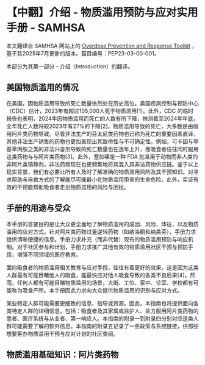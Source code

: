# 【中翻】介绍 - 物质滥用预防与应对实用手册 - SAMHSA

本文翻译自 SAMHSA 网站上的 [Overdose Prevention and Response Toolkit](https://library.samhsa.gov/sites/default/files/overdose-prevention-response-kit-pep23-03-00-001.pdf) ，基于其2025年7月更新的版本。篇目编号：PEP23-03-00-001。

本部分为其第一部分 - 介绍（Introduction）的翻译。

## 美国物质滥用的情况

在美国，因物质滥用导致的死亡数量依然处在历史高位。美国疾病控制与预防中心（CDC）估计，2023年有超过105,000人死于物质滥用[1]。此外，CDC 的临时报告也表明，2024年因物质滥用而死亡的人数有所下降，推测截至2024年年底，全年死亡人数将较2023年有27%的下降[2]。物质滥用导致的死亡，大多数是由服用阿片类药物导致。尽管非法生产的芬太尼类药物也已称为死亡的重要因素直译，其他非法生产销售的药物也更加表现出其致命性与不可确定性。例如，可卡因与甲基苯丙胺之类的非法兴奋剂导致的死亡数量也在逐年上升，而吸食者往往同时服用这类药物与与阿片类药物[3]。此外，塞拉嗪是一种 FDA 批准用于动物而非人类的非阿片类镇静剂，非法药商现在也更频繁地将其混入其非法药物供应链。鉴于以上现实背景，我们有必要让所有人及时了解准确的物质滥用风险及其干预知识。对寻求帮助与自救方式的了解能尽可能最小化物质滥用带来的生命危险。此外，实证有效的干预能帮助吸食者走出物质滥用的风险与困扰。

## 手册的用途与受众

本手册的首要目的是让大众更全面地了解物质滥用的成因、风险、体征，以及物质滥用的应对方式。针对阿片类药物过量逆转药物（如纳洛酮和纳美芬），手册力求提供清晰便捷的信息。手册力求补充（而非代替）现有的物质滥用预防与响应机制。对于社区参与和计划，手册力求推广其他有效的物质滥用社区干预与预防手段，增强不同领域的医疗教育。

面向吸食者的物质滥用相关教育与应对手段，往往有着更好的效果，这是因为这类人群最有可能目睹他人的吸食，能最快应对他人吸食导致的各类不良后果[4]。然而，任何人都有可能目睹物质滥用的场景，大街、工位、家中、诊室、学校都有可能称为吸食产所。本手册因此力求向大众提供物质滥用的识别与应对方式。

某些特定人群可能需要更细致的信息、指导或资源。因此，本指南也将提供面向各类特定人群的详细信息，包括：吸食者及其家属或监护人、处方服用阿片类药物的患者、医疗系统与从业者、第一响应人。本指南的附录一到附录四分别对应这类人群可能需要了解的额外信息。本指南的附录五记录了一些政策与系统链接，供那些想要筹办物质滥用干预与应对计划的社区查阅。

## 物质滥用基础知识：阿片类药物
